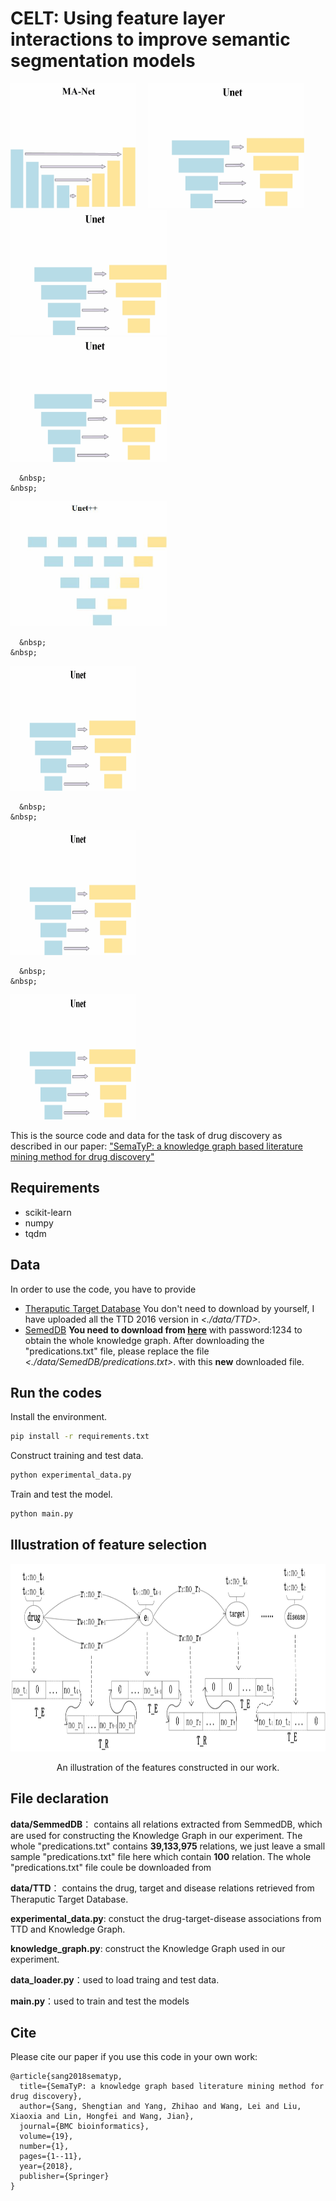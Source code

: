 # CELT: Using feature layer interactions to improve semantic segmentation models

<p float="center">
  <img width="200" height="200" src="https://github.com/Temporaryanonymous/CELT/blob/main/figure/MANet.gif" />
  &nbsp;
    &nbsp;
  <img width="250" height="200" src="https://github.com/Temporaryanonymous/CELT/blob/main/figure/Unet.gif" /> 
    &nbsp;
    &nbsp;
  <img width="250" height="200" src="https://github.com/Temporaryanonymous/CELT/blob/main/figure/Unet.gif" />
    &nbsp;
    &nbsp;
  <img width="250" height="200" src="https://github.com/Temporaryanonymous/CELT/blob/main/figure/Unet.gif" />
  
      &nbsp;
    &nbsp;
  <img width="250" height="200" src="https://github.com/Temporaryanonymous/CELT/blob/main/figure/Unet%2B%2B.gif" />
  
      &nbsp;
    &nbsp;
  <img width="200" height="200" src="https://github.com/Temporaryanonymous/CELT/blob/main/figure/Unet.gif" />
  
      &nbsp;
    &nbsp;
  <img width="200" height="200" src="https://github.com/Temporaryanonymous/CELT/blob/main/figure/Unet.gif" />
  
      &nbsp;
    &nbsp;
  <img width="200" height="200" src="https://github.com/Temporaryanonymous/CELT/blob/main/figure/Unet.gif" />
</p>


This is the source code and data for the task of drug discovery as described in our paper:
["SemaTyP: a knowledge graph based literature mining method for drug discovery"](https://bmcbioinformatics.biomedcentral.com/articles/10.1186/s12859-018-2167-5)

## Requirements
* scikit-learn
* numpy
* tqdm

## Data

In order to use the code, you have to provide 
* [Theraputic Target Database](http://db.idrblab.net/ttd/full-data-download)  You don't need to download by yourself, I have uploaded all the TTD 2016 version in *<./data/TTD>*. 
* [SemedDB](https://skr3.nlm.nih.gov/SemMedDB/) **You need to download from [here](https://pan.baidu.com/s/1zuOELNGAua6i523_nLK6mw)** with password:1234 to obtain the whole knowledge graph. After downloading the "predications.txt" file, please replace the file *<./data/SemedDB/predications.txt>*. with this **new** downloaded file. 

## Run the codes
Install the environment.
```bash
pip install -r requirements.txt
```

Construct training and test data.
```bash
python experimental_data.py
```

Train and test the model.
```bash
python main.py
```

## Illustration of feature selection
<div align=center><img width="800" height="300" src="https://github.com/ShengtianSang/SemaTyP/blob/main/figures/Illustration_of_Feature_selection.jpg"/></div>
<p align="center">
An illustration of the features constructed in our work.
</p>


## File declaration

**data/SemmedDB**： contains all relations extracted from SemmedDB, which are used for constructing the Knowledge Graph in our experiment. The whole "predications.txt" contains **39,133,975** relations, we just leave a small sample "predications.txt" file here which contain **100** relation. The whole "predications.txt" file coule be downloaded from 
  
**data/TTD**： contains the drug, target and disease relations retrieved from Theraputic Target Database.
    
**experimental_data.py**: constuct the drug-target-disease associations from TTD and Knowledge Graph.

**knowledge_graph.py**: construct the Knowledge Graph used in our experiment.
 
**data_loader.py**：used to load traing and test data.

**main.py**：used to train and test the models


## Cite

Please cite our paper if you use this code in your own work:

```
@article{sang2018sematyp,
  title={SemaTyP: a knowledge graph based literature mining method for drug discovery},
  author={Sang, Shengtian and Yang, Zhihao and Wang, Lei and Liu, Xiaoxia and Lin, Hongfei and Wang, Jian},
  journal={BMC bioinformatics},
  volume={19},
  number={1},
  pages={1--11},
  year={2018},
  publisher={Springer}
}
```
